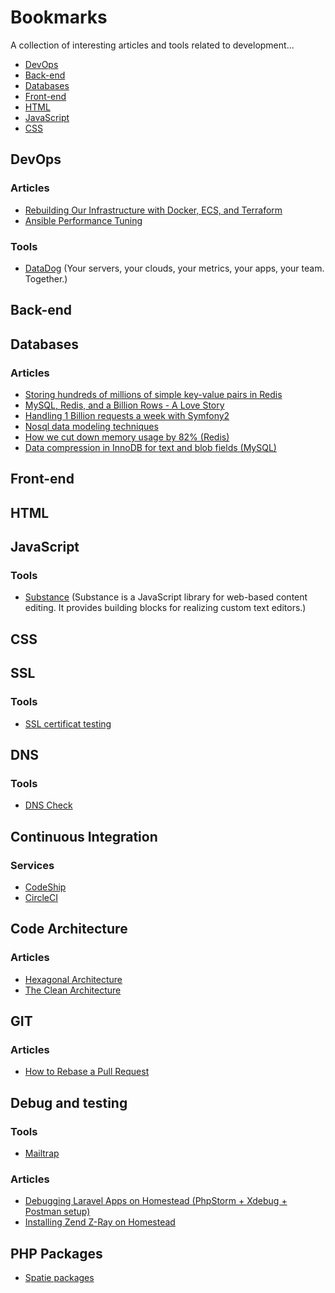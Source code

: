 # Bookmarks

A collection of interesting articles and tools related to development...

- [DevOps](#devops)
- [Back-end](#back-end)
- [Databases](#databases)
- [Front-end](#front-end)
- [HTML](#html)
- [JavaScript](#javascript)
- [CSS](#css)

## DevOps

### Articles

- [Rebuilding Our Infrastructure with Docker, ECS, and Terraform](https://segment.com/blog/rebuilding-our-infrastructure)
- [Ansible Performance Tuning](http://www.ansible.com/blog/ansible-performance-tuning)

### Tools

- [DataDog](https://www.datadoghq.com) (Your servers, your clouds, your metrics, your apps, your team. Together.)	

## Back-end

## Databases

### Articles

- [Storing hundreds of millions of simple key-value pairs in Redis](http://instagram-engineering.tumblr.com/post/12202313862/storing-hundreds-of-millions-of-simple-key-value)
- [MySQL, Redis, and a Billion Rows - A Love Story](http://www.justincarmony.com/blog/2011/05/23/mysql-redis-and-a-billion-rows-a-love-story/)
- [Handling 1 Billion requests a week with Symfony2](http://labs.octivi.com/handling-1-billion-requests-a-week-with-symfony2/)
- [Nosql data modeling techniques](https://highlyscalable.wordpress.com/2012/03/01/nosql-data-modeling-techniques/)
- [How we cut down memory usage by 82% (Redis)](http://labs.octivi.com/how-we-cut-down-memory-usage-by-82/)
- [Data compression in InnoDB for text and blob fields (MySQL)](https://www.percona.com/blog/2012/05/30/data-compression-in-innodb-for-text-and-blob-fields/)


## Front-end

## HTML

## JavaScript

### Tools

- [Substance](http://substance.io/) (Substance is a JavaScript library for web-based content editing. It provides building blocks for realizing custom text editors.)

## CSS

## SSL

### Tools

- [SSL certificat testing](https://www.ssllabs.com/ssltest/analyze.html)

## DNS

### Tools

- [DNS Check](http://www.dnsinspect.com/)

## Continuous Integration

### Services

- [CodeShip](https://codeship.com/)
- [CircleCI](https://circleci.com/)

## Code Architecture

### Articles

- [Hexagonal Architecture](http://fideloper.com/hexagonal-architecture)
- [The Clean Architecture](https://blog.8thlight.com/uncle-bob/2012/08/13/the-clean-architecture.html)

## GIT

### Articles

- [How to Rebase a Pull Request](https://github.com/edx/edx-platform/wiki/How-to-Rebase-a-Pull-Request)

## Debug and testing

### Tools

- [Mailtrap](https://mailtrap.io/)

### Articles
- [Debugging Laravel Apps on Homestead (PhpStorm + Xdebug + Postman setup)](http://blog.elenakolevska.com/debugging-laravel-on-homestead/)
- [Installing Zend Z-Ray on Homestead](https://laravel-news.com/2015/08/installing-zend-z-ray-on-homestead/)

## PHP Packages
- [Spatie packages](https://spatie.be/opensource)
